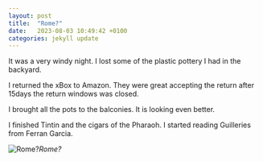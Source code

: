 ```yaml
---
layout: post
title:  "Rome?"
date:   2023-08-03 10:49:42 +0100
categories: jekyll update
---
```


It was a very windy night. I lost some of the plastic pottery I had in the backyard.  

I returned the xBox to Amazon. They were great accepting the return after 15days the return windows was closed.  

I brought all the pots to the balconies. It is looking even better.  

I finished Tintin and the cigars of the Pharaoh. I started reading Guilleries from Ferran Garcia.


![Rome?](https://lh3.googleusercontent.com/pw/AIL4fc9hvX6mwQ3U4cvFgSxH7IlCBpiBvy3fWVszhwtyiIc-nSYWoqq9ZK8_GsLDmLXwDz50jaIs-Pj_le8KKKkqT87eA0L2t7knIlnXXOQj20WXdrNZgcI=w2400)*Rome?*&nbsp;



[jekyll-docs]: https://jekyllrb.com/docs/home
[jekyll-gh]:   https://github.com/jekyll/jekyll
[jekyll-talk]: https://talk.jekyllrb.com/


